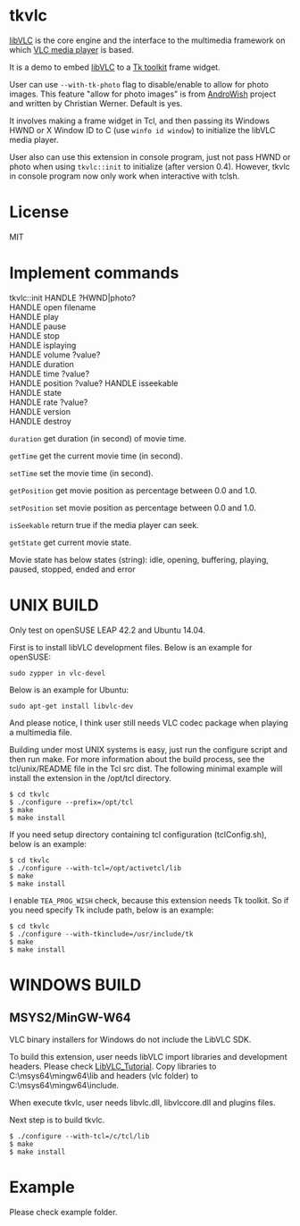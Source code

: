 tkvlc
=====

[libVLC](http://www.videolan.org/vlc/libvlc.html) is the core engine
and the interface to the multimedia framework on which
[VLC media player](http://www.videolan.org/vlc/) is based.

It is a demo to embed [libVLC](https://wiki.videolan.org/LibVLC/)
to a [Tk toolkit](http://www.tcl.tk/) frame widget.

User can use `--with-tk-photo` flag to disable/enable to allow for photo images.
This feature "allow for photo images" is from 
[AndroWish](https://www.androwish.org/index.html/home) project
and written by Christian Werner. Default is yes.

It involves making a frame widget in Tcl, and then passing its Windows
HWND or X Window ID to C (use `winfo id window`) to initialize the
libVLC media player.

User also can use this extension in console program, just not pass HWND or photo 
when using `tkvlc::init` to initialize (after version 0.4).
However, tkvlc in console program now only work when interactive with tclsh.


License
=====

MIT


Implement commands
=====

tkvlc::init HANDLE ?HWND|photo?  
HANDLE open filename  
HANDLE play  
HANDLE pause  
HANDLE stop  
HANDLE isplaying  
HANDLE volume ?value?  
HANDLE duration  
HANDLE time ?value?  
HANDLE position ?value?
HANDLE isseekable  
HANDLE state  
HANDLE rate ?value?  
HANDLE version  
HANDLE destroy

`duration` get duration (in second) of movie time.

`getTime` get the current movie time (in second).

`setTime` set the movie time (in second).

`getPosition` get movie position as percentage between 0.0 and 1.0.

`setPosition` set movie position as percentage between 0.0 and 1.0.

`isSeekable` return true if the media player can seek.

`getState` get current movie state.

Movie state has below states (string): idle, opening, buffering, playing,
paused, stopped, ended and error


UNIX BUILD
=====

Only test on openSUSE LEAP 42.2 and Ubuntu 14.04.

First is to install libVLC development files. Below is an example for openSUSE:

    sudo zypper in vlc-devel

Below is an example for Ubuntu:

    sudo apt-get install libvlc-dev

And please notice, I think user still needs VLC codec package when playing a multimedia file.

Building under most UNIX systems is easy, just run the configure script
and then run make. For more information about the build process, see
the tcl/unix/README file in the Tcl src dist. The following minimal
example will install the extension in the /opt/tcl directory.

    $ cd tkvlc
    $ ./configure --prefix=/opt/tcl
    $ make
    $ make install

If you need setup directory containing tcl configuration (tclConfig.sh),
below is an example:

    $ cd tkvlc
    $ ./configure --with-tcl=/opt/activetcl/lib
    $ make
    $ make install

I enable `TEA_PROG_WISH` check, because this extension needs Tk toolkit.
So if you need specify Tk include path, below is an example:

    $ cd tkvlc
    $ ./configure --with-tkinclude=/usr/include/tk
    $ make
    $ make install

WINDOWS BUILD
=====

## MSYS2/MinGW-W64

VLC binary installers for Windows do not include the LibVLC SDK.

To build this extension, user needs libVLC import libraries and development headers.
Please check [LibVLC_Tutorial](https://wiki.videolan.org/LibVLC_Tutorial/#Windows).
Copy libraries to C:\msys64\mingw64\lib and headers (vlc folder) to C:\msys64\mingw64\include.

When execute tkvlc, user needs libvlc.dll, libvlccore.dll and plugins files.

Next step is to build tkvlc.

    $ ./configure --with-tcl=/c/tcl/lib
    $ make
    $ make install

Example
=====

Please check example folder.

